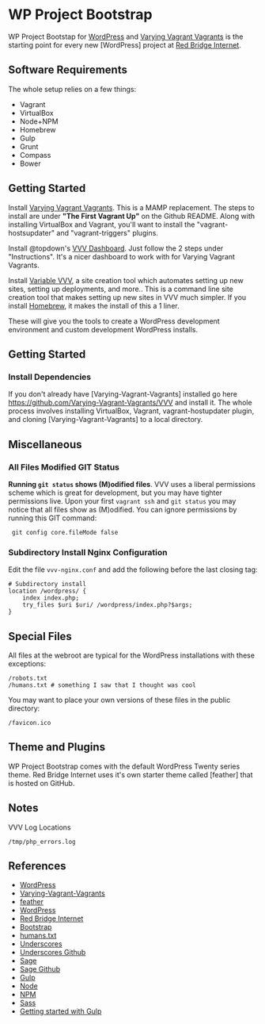 # WP Project Bootstrap

WP Project Bootstap for [WordPress](https://wordpress.org) and [Varying Vagrant Vagrants](https://github.com/Varying-Vagrant-Vagrants/VVV) is the starting point for every new [WordPress] project at [Red Bridge Internet](http://www.redbridgenet.com).

## Software Requirements

The whole setup relies on a few things:

* Vagrant
* VirtualBox
* Node+NPM
* Homebrew
* Gulp
* Grunt
* Compass
* Bower

## Getting Started

Install [Varying Vagrant Vagrants](https://github.com/Varying-Vagrant-Vagrants/VVV). This is a MAMP replacement. The steps to install are under **"The First Vagrant Up"** on the Github README. Along with installing VirtualBox and Vagrant, you'll want to install the "vagrant-hostsupdater" and "vagrant-triggers" plugins.

Install @topdown's [VVV Dashboard](https://github.com/topdown/VVV-Dashboard). Just follow the 2 steps under "Instructions". It's a nicer dashboard to work with for Varying Vagrant Vagrants.

Install [Variable VVV](https://github.com/bradp/vv), a site creation tool which automates setting up new sites, setting up deployments, and more.. This is a command line site creation tool that makes setting up new sites in VVV much simpler. If you install [Homebrew](http://brew.sh/), it makes the install of this a 1 liner.

These will give you the tools to create a WordPress development environment and custom development WordPress installs.

## Getting Started

### Install Dependencies

If you don't already have [Varying-Vagrant-Vagrants] installed go here <https://github.com/Varying-Vagrant-Vagrants/VVV> and install it. The whole process involves installing VirtualBox, Vagrant, vagrant-hostupdater plugin, and cloning [Varying-Vagrant-Vagrants] to a local directory.


## Miscellaneous

### All Files Modified GIT Status
	
**Running `git status` shows (M)odified files**. VVV uses a liberal permissions scheme which is great for development, but you may have tighter permissions live. Upon your first `vagrant ssh` and `git status` you may notice that all files show as (M)odified. You can ignore permissions by running this GIT command:

	 git config core.fileMode false

### Subdirectory Install Nginx Configuration

Edit the file `vvv-nginx.conf` and add the following before the last closing tag:

	# Subdirectory install
	location /wordpress/ {
		index index.php;
		try_files $uri $uri/ /wordpress/index.php?$args;
	}

## Special Files

All files at the webroot are typical for the WordPress installations with these exceptions:

	/robots.txt
	/humans.txt	# something I saw that I thought was cool

You may want to place your own versions of these files in the public directory:

	/favicon.ico

## Theme and Plugins

WP Project Bootstrap comes with the default WordPress Twenty series theme. Red Bridge Internet uses it's own starter theme called [feather] that is hosted on GitHub.

## Notes

VVV Log Locations

```
/tmp/php_errors.log
```

## References

* [WordPress](http://www.wordpress.org)
* [Varying-Vagrant-Vagrants](https://github.com/Varying-Vagrant-Vagrants/VVV)
* [feather](https://github.com/ereckers/feather)
* [WordPress](http://www.wordpress.org)
* [Red Bridge Internet](http://www.redbridgenet.com)
* [Bootstrap](http://getbootstrap.com/)
* [humans.txt](http://humanstxt.org)
* [Underscores](http://underscores.me/)
* [Underscores Github](https://github.com/automattic/_s)
* [Sage](https://roots.io/sage/)
* [Sage Github](https://github.com/roots/sage)
* [Gulp](http://gulpjs.com/)
* [Node](https://nodejs.org/en/)
* [NPM](https://www.npmjs.com/)
* [Sass](http://sass-lang.com/install)
* [Getting started with Gulp](https://markgoodyear.com/2014/01/getting-started-with-gulp/)

